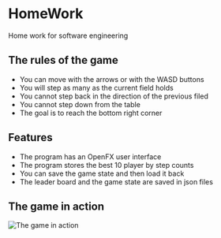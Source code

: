 # HomeWork
Home work for software engineering

## The rules of the game
- You can move with the arrows or with the WASD buttons
- You will step as many as the current field holds
- You cannot step back in the direction of the previous filed
- You cannot step down from the table 
- The goal is to reach the bottom right corner

## Features
- The program has an OpenFX user interface
- The program stores the best 10 player by step counts
- You can save the game state and then load it back
- The leader board and the game state are saved in json files

## The game in action
![The game in action](images/example.png)

